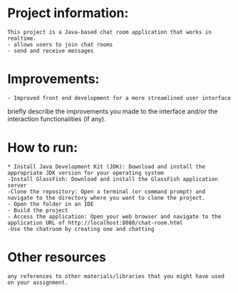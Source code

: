 # Project information: 
    This project is a Java-based chat room application that works in realtime.
    - allows users to join chat rooms
    - send and receive messages


# Improvements: 
    - Improved front end development for a more streamlined user interface
briefly describe the improvements you made to the interface and/or the
interaction functionalities (if any).

# How to run: 
    * Install Java Development Kit (JDK): Download and install the appropriate JDK version for your operating system
    -Install GlassFish: Download and install the GlassFish application server
    -Clone the repository: Open a terminal (or command prompt) and navigate to the directory where you want to clone the project.
    - Open the folder in an IDE
    - Build the project
    - Access the application: Open your web browser and navigate to the application URL of http://localhost:8080/chat-room.html
    -Use the chatroom by creating one and chatting


# Other resources
    any references to other materials/libraries that you might have used on your assignment.